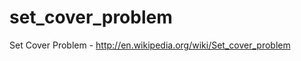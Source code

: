 set_cover_problem
=================

Set Cover Problem - http://en.wikipedia.org/wiki/Set_cover_problem
